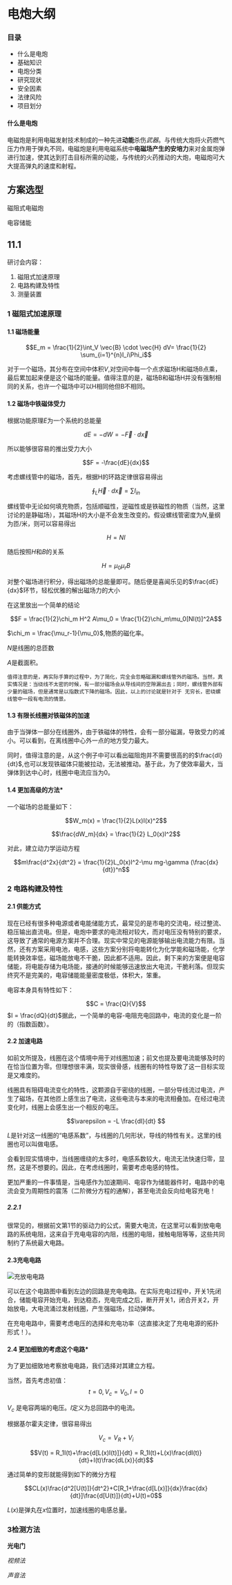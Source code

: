 # 电炮大纲

### 目录
- 什么是电炮
- 基础知识
- 电炮分类
- 研究现状
- 安全因素
- 法律风险
- 项目划分

#### 什么是电炮

电磁炮是利用电磁发射技术制成的一种先进**动能**杀伤*武器*。与传统大炮将火药燃气压力作用于弹丸不同，电磁炮是利用电磁系统中**电磁场产生的安培力**来对金属炮弹进行加速，使其达到打击目标所需的动能，与传统的火药推动的大炮，电磁炮可大大提高弹丸的速度和射程。


## 方案选型

磁阻式电磁炮

电容储能

## 11.1

研讨会内容：

1. 磁阻式加速原理
2. 电路构建及特性
3. 测量装置


### 1 磁阻式加速原理

#### 1.1 磁场能量

$$E_m = \frac{1}{2}\int_V \vec{B} \cdot \vec{H} dV= \frac{1}{2} \sum_{i=1}^{n}I_i\Phi_i$$

对于一个磁场，其分布在空间中体积$V$,对空间中每一个点求磁场H和磁场B点乘，最后累加起来便是这个磁场的能量。值得注意的是，磁场B和磁场H并没有强制相同的关系，也许一个磁场中可以H相同他但B不相同。

#### 1.2 磁场中铁磁体受力

根据功能原理$E$为一个系统的总能量

$$dE = -dW = -\vec{F} \cdot d\vec{x}$$

所以能够很容易的推出受力大小

$$F = -\frac{dE}{dx}$$

考虑螺线管中的磁场，首先，根据H的环路定律很容易得出

$$\oint _L \vec{H}\cdot d\vec{x} = \sum I_{in} $$

螺线管中无论如何填充物质，包括顺磁性，逆磁性或是铁磁性的物质（当然，这里讨论的是静磁场），其磁场H的大小是不会发生改变的。假设螺线管密度为$N$,量纲为匝/米，则可以容易得出

$$H = NI$$

随后按照$H$和$B$的关系

$$H = \mu_0\mu_r B$$

对整个磁场进行积分，得出磁场的总能量即可。随后便是喜闻乐见的$\frac{dE}{dx}$环节，轻松优雅的解出磁场力的大小

在这里放出一个简单的结论

$$F = \frac{1}{2}\chi_m H^2 A\mu_0 = \frac{1}{2}\chi_m\mu_0[NI(t)]^2A$$

$\chi_m = \frac{\mu_r-1}{\mu_0}$,物质的磁化率。

$N$是线圈的总匝数

$A$是截面积。

```
值得注意的是，再实际手算的过程中，为了简化，完全会忽略磁漏和螺线管外的磁场。当然，真实情况是：当绕线不太密的时候，有一部分磁场会从导线间的空隙漏出去；同时，螺线管外部有少量的磁场，但是通常是以指数式下降的磁场。因此，以上的讨论就是针对于 无穷长，密绕螺线管中一段有电流的情景。
```

#### 1.3 有限长线圈对铁磁体的加速

由于当弹体一部分在线圈外，由于铁磁体的特性，会有一部分磁漏，导致受力的减小。可以看到，在离线圈中心外一点的地方受力最大。

同时，值得注意的是，从这个例子中可以看出磁阻炮并不需要很高的的$\frac{dI}{dt}$,也可以发现铁磁体只能被拉动，无法被推动。基于此，为了使效率最大，当弹体到达中心时，线圈中电流应当为0。

#### 1.4 更加高级的方法*

一个磁场的总能量如下：

$$W_m(x) = \frac{1}{2}L(x)I(x)^2$$

$$\frac{dW_m}{dx} = \frac{1}{2} L_0(x)I^2$$

对此，建立动力学运动方程

$$m\frac{d^2x}{dt^2} = \frac{1}{2}L_0(x)I^2-\mu mg-\gamma (\frac{dx}{dt})^n$$



### 2 电路构建及特性

#### 2.1 供能方式

现在已经有很多种电源或者电能储能方式，最常见的是市电的交流电，经过整流、稳压输出直流电。但是，电炮中要求的电流相对较大，而对电压没有特别的要求，这导致了通常的电源方案并不合理。现实中常见的电源能够输出电流能力有限。当然，还有方案采用电池，电感，这些方案分别将电能转化为化学能和磁场能，化学能转换效率低，磁场能放电不干脆，因此都不适用。因此，剩下来的方案便是电容储能，将电能存储为电场能，接通的时候能够迅速放出大电流，干脆利落。但现实终究不是完美的，电容储能能量密度极低，体积大，笨重。

电容本身具有特性如下：

$$C = \frac{Q}{V}$$
$I = \frac{dQ}{dt}$据此，一个简单的电容-电阻充电回路中，电流的变化是一阶的（指数函数）。

#### 2.2 加速电路

如前文所提及，线圈在这个情境中用于对线圈加速；前文也提及要电流能够及时的在恰当位置为零。但理想很丰满，现实很骨感，线圈有的特性导致了这一目标实现是又难度的。

线圈具有阻碍电流变化的特性，这颗源自于密绕的线圈，一部分导线流过电流，产生了磁场，在其他匝上感生出了电流，这些电流与本来的电流相叠加。在经过电流变化时，线圈上会感生出一个相反的电压。

$$\varepsilon = -L \frac{dI}{dt} $$

$L$是针对这一线圈的“电感系数”，与线圈的几何形状，导线的特性有关。这里的线圈也可以叫做电感。

会看到现实情境中，当线圈缠绕的太多时，电感系数较大，电流无法快速归零，显然，这是不想要的。因此，在考虑线圈时，需要考虑电感的特性。

更加严重的一件事情是，当电感作为加速期间、电容作为储能器件时，电路中的电流会变为周期性的震荡（二阶微分方程的通解），甚至电流会反向给电容充电！

##### 2.2.1

很常见的，根据前文第1节的驱动力的公式，需要大电流，在这里可以看到放电电路的系统电阻，这来自于充电电容的内阻，线圈的电阻，接触电阻等等，这些共同制约了系统最大电路。

#### 2.3充电电路

![充放电电路](/Charge.png "Magic Gardens")

可以在这个电路图中看到左边的回路是充电电路。在实际充电过程中，开关1先闭合，储能电容开始充电，到达稳态，充电完成之后，断开开关1，闭合开关2，开始放电，大电流涌过发射线圈，产生强磁场，拉动弹体。

在充电电路中，需要考虑电压的选择和充电功率（这直接决定了充电电源的拓扑 形式！）。

#### 2.4 更加细致的考虑这个电路*

为了更加细致地考察放电电路，我们选择对其建立方程。

当然，首先考虑初值：
$$t=0,V_c = V_0,I = 0$$

$V_c$ 是电容两端的电压。$I$定义为总回路中的电流。

根据基尔霍夫定律，很容易得出

$$V_c = V_R + V_i$$

$$V(t) = R_1I(t)+\frac{d[L(x)I(t)]}{dt} = R_1I(t)+L(x)\frac{dI(t)}{dt}+I(t)\frac{dL(x)}{dt}$$

通过简单的变形就能得到如下的微分方程

$$CL(x)\frac{d^2[U(t)]}{dt^2}+C[R_1+\frac{d[L(x)]}{dx}\frac{dx}{dt}]\frac{d[U(t)]}{dt}+U(t)=0$$

$L(x)$是弹丸在$x$位置时，加速线圈的电感总量。


### 3检测方法

**光电门**

*视频法*

*声音法*



